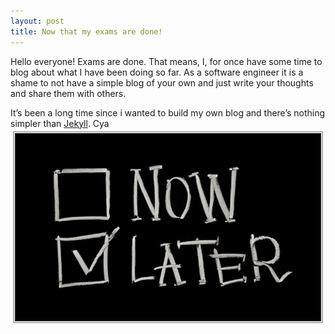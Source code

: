 ```yaml
---
layout: post
title: Now that my exams are done!
---
```


Hello everyone! Exams are done. That means, I, for once have some time to blog about what I have been doing so far. As a software engineer it is a shame to not have a simple blog of your own and just write your thoughts and share them with others.

It’s been a long time since i wanted to build my own blog and there’s nothing simpler than [Jekyll](http://jekyllrb.com/). Cya 
![alt text](https://raw.githubusercontent.com/bhumit/bhumit.github.io/master/images/Now-Later.jpg "later")
